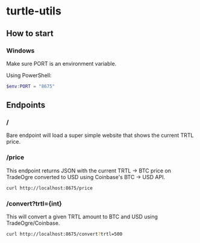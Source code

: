 # turtle-utils

## How to start

### Windows

Make sure PORT is an environment variable.

Using PowerShell:
```powershell
$env:PORT = "8675"
```

## Endpoints

### /

Bare endpoint will load a super simple website that shows the current TRTL price.

### /price

This endpoint returns JSON with the current TRTL -> BTC price on TradeOgre converted to USD using Coinbase's BTC -> USD API.

```bash
curl http://localhost:8675/price
```

### /convert?trtl={int}

This will convert a given TRTL amount to BTC and USD using TradeOgre/Coinbase.

```bash
curl http://localhost:8675/convert?trtl=500
```
